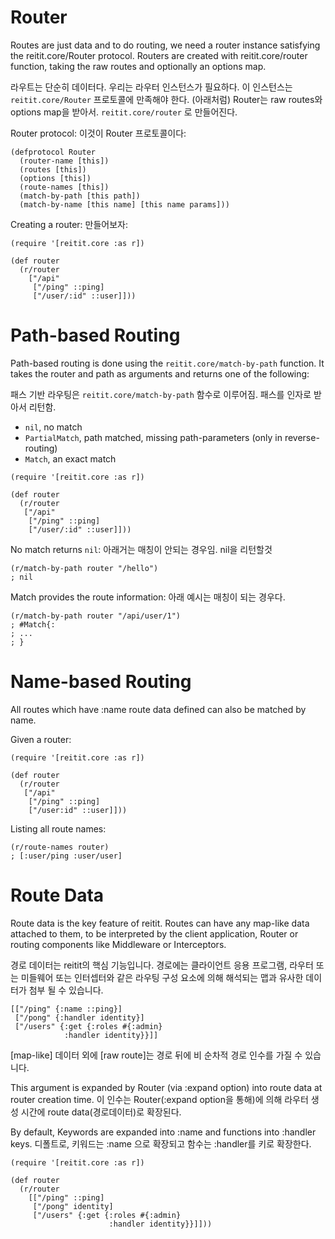 # Router

Routes are just data and to do routing, we need a router instance satisfying the reitit.core/Router protocol. 
Routers are created with reitit.core/router function, taking the raw routes and optionally an options map.

라우트는 단순히 데이터다. 우리는 라우터 인스턴스가 필요하다. 이 인스턴스는 `reitit.core/Router` 프로토콜에 만족해야 한다. (아래처럼)
Router는 raw routes와 options map을 받아서. `reitit.core/router` 로 만들어진다.

Router protocol:
이것이 Router 프로토콜이다:
```
(defprotocol Router
  (router-name [this])
  (routes [this])
  (options [this])
  (route-names [this])
  (match-by-path [this path])
  (match-by-name [this name] [this name params]))
```

Creating a router:
만들어보자:

```
(require '[reitit.core :as r])

(def router
  (r/router
    ["/api"
     ["/ping" ::ping]
     ["/user/:id" ::user]]))
```

# Path-based Routing

Path-based routing is done using the `reitit.core/match-by-path` function. 
It takes the router and path as arguments and returns one of the following:

패스 기반 라우팅은 `reitit.core/match-by-path` 함수로 이루어짐.
패스를 인자로 받아서 리턴함.

- `nil`, no match
- `PartialMatch`, path matched, missing path-parameters (only in reverse-routing)
- `Match`, an exact match

```
(require '[reitit.core :as r])

(def router
  (r/router
   ["/api"
    ["/ping" ::ping]
	["/user/:id" ::user]]))
```

No match returns `nil`:
아래거는 매칭이 안되는 경우임. nil을 리턴할것
```
(r/match-by-path router "/hello")
; nil
```

Match provides the route information:
아래 예시는 매칭이 되는 경우다.
```
(r/match-by-path router "/api/user/1")
; #Match{:
; ...
; }
```

# Name-based Routing

All routes which have :name route data defined can also be matched by name.

Given a router:

```
(require '[reitit.core :as r])

(def router
  (r/router
   ["/api"
    ["/ping" ::ping]
	["/user:id" ::user]]))
```

Listing all route names:
```
(r/route-names router)
; [:user/ping :user/user]
```

# Route Data

Route data is the key feature of reitit.
Routes can have any map-like data attached to them, 
to be interpreted by the client application,
Router or routing components like Middleware or Interceptors.

경로 데이터는 reitit의 핵심 기능입니다. 
경로에는 클라이언트 응용 프로그램, 
라우터 또는 미들웨어 또는 인터셉터와 같은 라우팅 구성 요소에 의해 해석되는 맵과 유사한 데이터가 첨부 될 수 있습니다.

```
[["/ping" {:name ::ping}]
 ["/pong" {:handler identity}]
 ["/users" {:get {:roles #{:admin}
            :handler identity}}]]
```

[map-like] 데이터 외에 [raw route]는 경로 뒤에 비 순차적 경로 인수를 가질 수 있습니다.

This argument is expanded by Router (via :expand option) into route data at router creation time.
이 인수는 Router(:expand option을 통해)에 의해 라우터 생성 시간에 route data(경로데이터)로 확장된다.

By default, Keywords are expanded into :name and functions into :handler keys.
디폴트로, 키워드는 :name 으로 확장되고 함수는 :handler를 키로 확장한다.

```
(require '[reitit.core :as r])

(def router
  (r/router
    [["/ping" ::ping]
     ["/pong" identity]
     ["/users" {:get {:roles #{:admin}
                      :handler identity}}]]))
```

